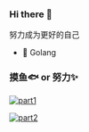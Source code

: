 ### Hi there 👋
努力成为更好的自己

- 🌱 Golang


### 摸鱼🐟 or 努力✨
[![part1](https://github-readme-stats.vercel.app/api?username=lancediarmuid&hide_title=true&hide_border=true&show_icons=true&include_all_commits=true&line_height=21&bg_color=0,EC6C6C,FFD479,FFFC79,73FA79&theme=graywhite&locale=cn)](https://github.com/lancediarmuid)

<p></p>

[![part2](https://github-readme-stats.vercel.app/api/top-langs/?username=lancediarmuid&hide_title=true&hide_border=true&layout=compact&bg_color=0,73FA79,73FDFF,D783FF&theme=graywhite&locale=cn)](https://github.com/lancediarmuid)

<!--
**lancediarmuid/lancediarmuid** is a ✨ _special_ ✨ repository because its `README.md` (this file) appears on your GitHub profile.

Here are some ideas to get you started:

- 🔭 I’m currently working on ...
- 🌱 I’m currently learning ...
- 👯 I’m looking to collaborate on ...
- 🤔 I’m looking for help with ...
- 💬 Ask me about ...
- 📫 How to reach me: ...
- 😄 Pronouns: ...
- ⚡ Fun fact: ...
-->
